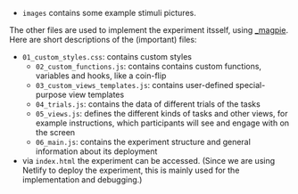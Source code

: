 - `images` contains some example stimuli pictures.

The other files are used to implement the experiment itsself, using <a href="https://magpie-ea.github.io/magpie-site/">_magpie</a>. Here are short descriptions of the (important) files: 
  - `01_custom_styles.css`: contains custom styles
	- `02_custom_functions.js`: contains contains custom functions, variables and hooks, like a coin-flip
	- `03_custom_views_templates.js`: contains user-defined special-purpose view templates
	- `04_trials.js`: contains the data of different trials of the tasks
	- `05_views.js`: defines the different kinds of tasks and other views, for example instructions, which participants will see and engage with on the screen
	- `06_main.js`: contains the experiment structure and general information about its deployment
  - via `index.html` the experiment can be accessed. (Since we are using Netlify to deploy the experiment, this is mainly used for the implementation and debugging.)
